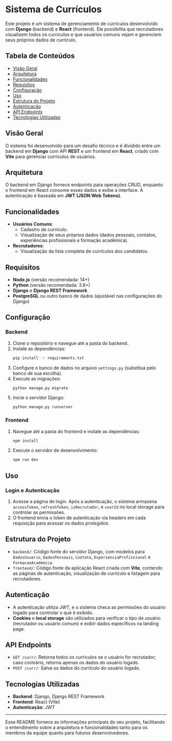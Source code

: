 # Sistema de Currículos

Este projeto é um sistema de gerenciamento de currículos desenvolvido com **Django** (backend) e **React** (frontend). Ele possibilita que recrutadores visualizem todos os currículos e que usuários comuns vejam e gerenciem seus próprios dados de currículo.

## Tabela de Conteúdos
- [Visão Geral](#visão-geral)
- [Arquitetura](#arquitetura)
- [Funcionalidades](#funcionalidades)
- [Requisitos](#requisitos)
- [Configuração](#configuração)
- [Uso](#uso)
- [Estrutura do Projeto](#estrutura-do-projeto)
- [Autenticação](#autenticação)
- [API Endpoints](#api-endpoints)
- [Tecnologias Utilizadas](#tecnologias-utilizadas)

## Visão Geral
O sistema foi desenvolvido para um desafio técnico e é dividido entre um backend em **Django** com API **REST** e um frontend em **React**, criado com **Vite** para gerenciar currículos de usuários.

## Arquitetura
O backend em Django fornece endpoints para operações CRUD, enquanto o frontend em React consome esses dados e exibe a interface. A autenticação é baseada em **JWT (JSON Web Tokens)**.

## Funcionalidades
- **Usuários Comuns**:
  - Cadastro de currículo.
  - Visualização de seus próprios dados (dados pessoais, contatos, experiências profissionais e formação acadêmica).
- **Recrutadores**:
  - Visualização da lista completa de currículos dos candidatos.

## Requisitos
- **Node.js** (versão recomendada: 14+)
- **Python** (versão recomendada: 3.8+)
- **Django** e **Django REST Framework**
- **PostgreSQL** ou outro banco de dados (ajustável nas configurações do Django)

## Configuração
### Backend
1. Clone o repositório e navegue até a pasta do backend.
2. Instale as dependências:
   ```bash
   pip install -r requirements.txt
   ```
3. Configure o banco de dados no arquivo `settings.py` (substitua pelo banco de sua escolha).
4. Execute as migrações:
   ```bash
   python manage.py migrate
   ```
5. Inicie o servidor Django:
   ```bash
   python manage.py runserver
   ```

### Frontend
1. Navegue até a pasta do frontend e instale as dependências:
   ```bash
   npm install
   ```
2. Execute o servidor de desenvolvimento:
   ```bash
   npm run dev
   ```

## Uso
### Login e Autenticação
1. Acesse a página de login. Após a autenticação, o sistema armazena `accessToken`, `refreshToken`, `isRecrutador`, e `userId` no local storage para controlar as permissões.
2. O frontend envia o token de autenticação via headers em cada requisição para acessar os dados protegidos.

## Estrutura do Projeto
- `backend/`: Código fonte do servidor Django, com modelos para `DadosUsuario`, `DadosPessoais`, `Contato`, `ExperienciaProfissional` e `FormacaoAcademica`.
- `frontend/`: Código fonte da aplicação React criada com **Vite**, contendo as páginas de autenticação, visualização de currículo e listagem para recrutadores.

## Autenticação
- A autenticação utiliza JWT, e o sistema checa as permissões do usuário logado para controlar o que é exibido.
- **Cookies** e **local storage** são utilizados para verificar o tipo de usuário (recrutador ou usuário comum) e exibir dados específicos na landing page.

## API Endpoints
- `GET /curr/`: Retorna todos os currículos se o usuário for recrutador; caso contrário, retorna apenas os dados do usuário logado.
- `POST /curr/`: Salva os dados do currículo do usuário logado.

## Tecnologias Utilizadas
- **Backend**: Django, Django REST Framework
- **Frontend**: React (Vite)
- **Autenticação**: JWT

---

Esse README fornece as informações principais do seu projeto, facilitando o entendimento sobre a arquitetura e funcionalidades tanto para os membros da equipe quanto para futuros desenvolvedores.